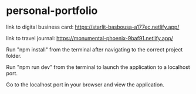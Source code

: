# personal-portfolio

link to digital business card: https://starlit-basbousa-a177ec.netlify.app/

link to travel journal: https://monumental-phoenix-9baf91.netlify.app/

Run "npm install" from the terminal after navigating to the correct project folder.

Run "npm run dev" from the terminal to launch the application to a localhost port.

Go to the localhost port in your browser and view the application.